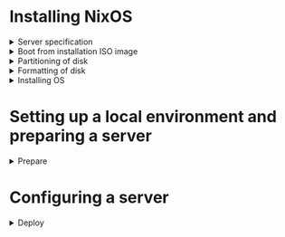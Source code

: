 # Installing NixOS

<details>
<summary>Server specification</summary>
<br>

| Hardware | Configuration |
| :--- | :--- |
| Processor | Intel Core i7-4790, 4x3600 MHz |
| Memory | 32 GB DDR3 1600 MHz |
| Disks | 120 GB SSD x 2, 4 TB HDD x 1 |

</details>

<details>
<summary>Boot from installation ISO image</summary>
<br>

Boot from installation ISO image (Minimal, 64-bit Intel/AMD):

1. set a password for the `nixos` user
   ```bash
   passwd
   ```

2. connect from a remote host
   ```bash
   ssh nixos@[SERVER_IP_ADDRESS]
   ```

</details>

<details>
<summary>Partitioning of disk</summary>
<br>

> Ignore info messages from parted: `Information: You may need to update /etc/fstab.`

1. delete data from SSD drives
   ```bash
   sudo shred --verbose /dev/sdX
   ```

2. find disk which connected to SATA-port 1
   ```bash
   $ for i in /dev/disk/by-path/*;do [[ ! "$i" =~ '-part[0-9]+$' ]] && echo "Port $(basename "$i"|grep -Po '(?<=ata-)[0-9]+'): $(readlink -f "$i")";done
   Port 1: /dev/sdb
   ```

3. create a GPT partition table
   ```bash
   sudo parted /dev/sdb -- mklabel gpt
   ```

4. create a `root` partition, left 16GiB for `swap` partition at the end of disk and 512MiB for `boot` partition at the beggining of disk
   ```bash
   sudo parted /dev/sdb -- mkpart primary 512MiB -16GiB
   ```

5. create a `swap` partition
   ```bash
   sudo parted -a none /dev/sdb -- mkpart primary linux-swap -16GiB 100%
   ```

6. create a `boot` partition
   ```bash
   sudo parted /dev/sdb -- mkpart ESP fat32 1MiB 512MiB
   sudo parted /dev/sdb -- set 3 esp on
   ```

</details>

<details>
<summary>Formatting of disk</summary>
<br>

1. format a `root` partition to ext4, add a label `nixos`
   ```bash
   sudo mkfs.ext4 -L nixos /dev/sdb1
   ```

2. create a `swap` partition, add a label `swap`
   ```bash
   sudo mkswap -L swap /dev/sdb2
   ```

3. create a `boot` partition, add a lable `boot`
   ```bash
   sudo mkfs.fat -F 32 -n boot /dev/sdb3
   ```

</details>

<details>
<summary>Installing OS</summary>
<br>

1. mount the target file system on which NixOS should be installed on `/mnt`
   ```bash
   sudo mount /dev/disk/by-label/nixos /mnt
   ```

2. mount the boot file system on `/mnt/boot`
   ```bash
   sudo mkdir -p /mnt/boot
   sudo mount /dev/disk/by-label/boot /mnt/boot
   ```

3. generate an initial configuration file
   ```bash
   sudo nixos-generate-config --root /mnt
   ```

4. edit a configuration file
   ```bash
   sudo nano /mnt/etc/nixos/configuration.nix
   ```
   * enable OpenSSH service
   * allow login as root user
   ```
   services.openssh = {
     enable = true;
     settings.PermitRootLogin = "yes";
   };
   ```

5. run the installation
   ```bash
   sudo nixos-install
   ```

6. at the end of the installation set the password for the root user. If something went wrong, set it manually
   ```bash
   [nixos@nixos:~]$ sudo nixos-enter --root '/mnt'
   [root@nixos:/]# passwd
   [root@nixos:/]# exit
   ```

7. reboot system
   ```bash
   sudo reboot
   ```

8. after reboot check connection under the `root` user
   ```bash
   ssh root@[SERVER_IP_ADDRESS]
   ```

9. delete data from HDD drive
   * run the process in the background, because it can take a long time
     ```bash
     sudo shred --verbose /dev/sdX >> shred.log 2>&1 &
     ```
   * display logs
     ```bash
     tail -f shred.log
     ```

</details>

# Setting up a local environment and preparing a server

<details>
<summary>Prepare</summary>
<br>

01. create bot and group in Telegram

02. create a personal access token (classic) in GitHub
    * Note: grafana
    * Expiration: No expiration
    * Scopes:
      * repo:status
      * repo_deployment
      * public_repo
      * read:packages
      * read:org
      * read:user
      * user:email
      * read:project

03. build an image
    ```bash
    docker build --rm --file Dockerfile --tag ansible:2.16.0 .
    ```

04. create a Vault password file named `.vault_password` and add a password in it

05. create an encrypted file
    ```bash
    docker run --rm -ti \
      --volume=$(pwd):/etc/ansible \
      ansible:2.16.0 \
        ansible-vault create host_vars/localhost/vault.yml
    ```

06. write credentials to encrypted file
    ```bash
    ---
    vault_server_ip_address: 192.168.0.1
    vault_server_root_account_password: 'S0me P@ssword'
    vault_server_technical_account_username: [VALUE]

    vault_1password_device_id: [VALUE] (can be found in `~/.config/op/config` on Alpine linux)
    vault_1password_master_password: 'S0me P@ssword'
    vault_1password_subdomain: my
    vault_1password_email_address: email@example.com
    vault_1password_secret_key: [VALUE]

    vault_telegram_bot_token: [VALUE]
    vault_telegram_chat_id: [VALUE]

    vault_domain_name_internal: example.com

    vault_mattermost_postgres_username: [VALUE]
    vault_mattermost_postgres_database: [VALUE]

    vault_redis_exporter_redis_username: [VALUE]

    vault_gitlab_postgres_username: [VALUE]
    vault_gitlab_postgres_database: [VALUE]

    vault_postgres_exporter_postgres_username: [VALUE]

    vault_pgadmin_postgres_username: [VALUE]

    vault_grafana_github_token: [VALUE]
    vault_grafana_postgres_username: [VALUE]
    vault_grafana_redis_username: [VALUE]
    ```

07. run a playbook to do an initial configuration on a server and configure a local environment
    ```bash
    docker run --rm -t \
      --volume=$(pwd):/etc/ansible \
      ansible:2.16.0 \
        ansible-playbook site.yml --tags prepare
    ```

08. grafana dashboard sources

    | Service | Dashboard source (based on) |
    | :--- | :--- |
    | GitHub | Connections -> Data sources -> GitHub -> Dashboards -> GitHub Default |
    | Mimir | https://grafana.com/grafana/dashboards/16007-mimir-alertmanager/<br>https://grafana.com/grafana/dashboards/16009-mimir-compactor/<br>https://grafana.com/grafana/dashboards/16011-mimir-object-store/<br>https://grafana.com/grafana/dashboards/16012-mimir-overrides/<br>https://grafana.com/grafana/dashboards/16013-mimir-queries/<br>https://grafana.com/grafana/dashboards/16016-mimir-reads/<br>https://grafana.com/grafana/dashboards/16018-mimir-ruler/<br>https://grafana.com/grafana/dashboards/16021-mimir-tenants/<br>https://grafana.com/grafana/dashboards/16022-mimir-top-tenants/<br>https://grafana.com/grafana/dashboards/16026-mimir-writes/ |
    | Nginx | https://github.com/nginxinc/nginx-prometheus-exporter/blob/main/grafana/README.md |
    | Prometheus | Connections -> Data Sources -> Prometheus -> Dashboards -> Prometheus Stats<br>Connections -> Data Sources -> Prometheus -> Dashboards -> Prometheus 2.0 Stats |
    | MinIO | https://grafana.com/grafana/dashboards/13502-minio-dashboard/ |
    | Node Exporter | https://grafana.com/grafana/dashboards/13978-node-exporter-quickstart-and-dashboard/<br>https://grafana.com/grafana/dashboards/6014-host-stats-0-16-0/ |
    | Go Runtime Exporter | https://grafana.com/grafana/dashboards/14061-go-runtime-metrics/ |
    | Redis | https://grafana.com/grafana/dashboards/14091-redis-dashboard-for-prometheus-redis-exporter-1-x/<br>Connections -> Data Sources -> GitLab-Redis -> Dashboards -> Redis<br>Connections -> Data Sources -> GitLab-Redis -> Dashboards -> Redis Streaming |
    | GitLab | https://gitlab.com/gitlab-org/grafana-dashboards/-/blob/master/omnibus/gitaly.json<br>https://gitlab.com/gitlab-org/grafana-dashboards/-/blob/master/omnibus/overview.json<br>https://gitlab.com/gitlab-org/grafana-dashboards/-/blob/master/omnibus/postgresql.json<br>https://gitlab.com/gitlab-org/grafana-dashboards/-/blob/master/omnibus/rails-app.json<br>https://gitlab.com/gitlab-org/grafana-dashboards/-/blob/master/omnibus/redis.json<br>https://gitlab.com/gitlab-org/grafana-dashboards/-/blob/master/omnibus/registry.json<br>https://gitlab.com/gitlab-org/grafana-dashboards/-/blob/master/omnibus/service_platform_metrics.json |
    | PostgreSQL Exporter | https://grafana.com/grafana/dashboards/14114-postgres-overview/ |
    | Grafana | Connections -> Data Sources -> Prometheus -> Dashboards -> Grafana metrics |

09. run a playbook to upload grafana dashboards
    ```bash
    docker run --rm -t \
      --volume=$(pwd):/etc/ansible \
      ansible:2.16.0 \
        ansible-playbook site.yml --tags dashboards
    ```

10. run a playbook to upgrade NixOS and services to the latest version
    ```bash
    docker run --rm -ti \
      --volume=$(pwd):/etc/ansible \
      ansible:2.16.0 \
        ansible-playbook site.yml --tags upgrade
    ```

</details>

# Configuring a server

<details>
<summary>Deploy</summary>
<br>

1. run a playbook to configure a server
   ```bash
   docker run --rm -t \
     --volume=$(pwd):/etc/ansible \
     ansible:2.16.0 \
       ansible-playbook site.yml
   ```

2. import certificates in Firefox: Preferences -> Privacy & Security -> Security -> Certificates -> View Certificates...
   * import certificate authority: Authorities -> Import... -> ca.pem (choose `Trust this CA to identify websites.`)
   * import user certificate for authentication: Your Certificates -> Import... -> user.pfx (leave the password field blank and click Log in)

</details>
